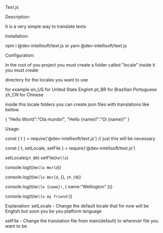 Text.js

Description:

It is a very simple way to translate texts


Installation:

npm i @dev-intellisoft/text.js or yarn @dev-intellisoft/text.js


Configuration:

In the root of you project you must create a folder called "locale" inside it  you must create

directory for the locales you want to use

for example
    en_US for United State English
    pt_BR for Brazilian Portuguese
    zh_CN for Chinese


inside this locale folders you can create json files with translations like bellow.

{
    "Hello World":"Olá mundo!",
    "Hello {name}!":"Oi {name}!"
}


Usage:

const { t } = require('@dev-intellisoft/text.js') // just this will be necessary



const { t, setLocale, setFile } = require('@dev-intellisoft/text.js')

setLocale(`pt_BR`)
setFile(`hello`)

console.log(t(`Hello World`))

console.log(t(`Hello World`, {}, `zh_CN`))

console.log(t(`Hello {name}!`, { name:"Wellington" }))

console.log(t(`Hello my friend!`))

Explanation:
setLocale - Change the default locale that for now will be English but soon you be you platform language

setFile - Change the translation file from main(default) to wherever file you want to be